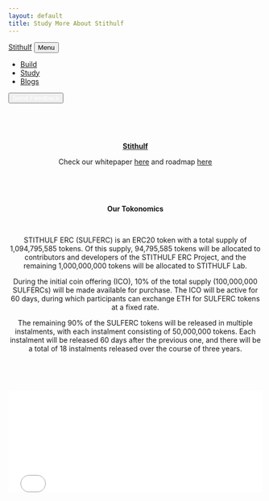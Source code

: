 ```yaml
---
layout: default
title: Study More About Stithulf
---
```


<html>
<head>
    <meta charset="utf-8" />
    <meta name="viewport" content="width=device-width, initial-scale=1, shrink-to-fit=no" />
    <meta name="description" content="" />
    <meta name="author" content="" />
    <title>Study More About Stithulf</title>
    <link rel="icon" type="image/x-icon" href="assets/favicon.ico" />
    <!-- Bootstrap icons-->
    <link href="https://cdn.jsdelivr.net/npm/bootstrap-icons@1.5.0/font/bootstrap-icons.css" rel="stylesheet" />
    <!-- Google fonts-->
    <link rel="preconnect" href="https://fonts.gstatic.com" />
    <link href="https://fonts.googleapis.com/css2?family=Newsreader:ital,wght@0,600;1,600&amp;display=swap" rel="stylesheet" />
    <link href="https://fonts.googleapis.com/css2?family=Mulish:ital,wght@0,300;0,500;0,600;0,700;1,300;1,500;1,600;1,700&amp;display=swap" rel="stylesheet" />
    <link href="https://fonts.googleapis.com/css2?family=Kanit:ital,wght@0,400;1,400&amp;display=swap" rel="stylesheet" />
    <!-- Core theme CSS (includes Bootstrap)-->
    <link href="css/styles.css" rel="stylesheet" />
    </head>
    <nav class="navbar navbar-expand-lg navbar-light fixed-top shadow-sm" id="mainNav">
        <div class="container px-5">
            <a class="navbar-brand fw-bold" href="https://stithulf.com/">Stithulf</a>
            <button class="navbar-toggler" type="button" data-bs-toggle="collapse" data-bs-target="#navbarResponsive" aria-controls="navbarResponsive" aria-expanded="false" aria-label="Toggle navigation">
                Menu
                <i class="bi-list"></i>
            </button>
            <div class="collapse navbar-collapse" id="navbarResponsive">
                <ul class="navbar-nav ms-auto me-4 my-3 my-lg-0">
                    <li class="nav-item"><a class="nav-link me-lg-3" a href="build" target="_blank">Build</a></li>
                    <li class="nav-item"><a class="nav-link me-lg-3" a href="study" target="_blank">Study</a></li>
                    <li class="nav-item"><a class="nav-link me-lg-3" href="blog" target="_blank">Blogs</a></li>
                </ul>
                <button class="btn btn-primary rounded-pill px-3 mb-2 mb-lg-0" data-bs-toggle="modal" data-bs-target="#feedbackModal">
                    <span class="d-flex align-items-center">
                        <i class="bi-chat-text-fill me-2"></i>
                        <span class="small">
                            <a href="https://forms.gle/pAYD8eamtZdVvrmU6" target="_blank" rel="noopener noreferrer" style="color:white; text-decoration:none;">Send Feedback</a>
                        </span>
                    </span>
                </button>
            </div>
        </div>
    </nav>
    <p>&nbsp;&nbsp;&nbsp;&nbsp;&nbsp;</p>
    <p>&nbsp;&nbsp;&nbsp;&nbsp;&nbsp;</p>
<p><strong><center><a href="SUF.png">Stithulf</a></center></strong></p>
<p><center>Check our whitepaper <a href="whitepaper">here</a> and roadmap <a href="roadmap">here</a></center></p>
    <p>&nbsp;&nbsp;&nbsp;&nbsp;&nbsp;</p>
    <p>&nbsp;&nbsp;&nbsp;&nbsp;&nbsp;</p>

<p><strong><center>Our Tokonomics</center></strong></p>
    <p>&nbsp;&nbsp;&nbsp;&nbsp;&nbsp;</p>
<p><center>STITHULF ERC (SULFERC) is an ERC20 token with a total supply of 1,094,795,585 tokens. Of this supply, 94,795,585 tokens will be allocated to contributors and developers of the STITHULF ERC Project, and the remaining 1,000,000,000 tokens will be allocated to STITHULF Lab.</center></p>
<p><center>During the initial coin offering (ICO), 10% of the total supply (100,000,000 SULFERCs) will be made available for purchase. The ICO will be active for 60 days, during which participants can exchange ETH for SULFERC tokens at a fixed rate.</center></p>
<p><center>The remaining 90% of the SULFERC tokens will be released in multiple instalments, with each instalment consisting of 50,000,000 tokens. Each instalment will be released 60 days after the previous one, and there will be a total of 18 instalments released over the course of three years.</p></center>
<p>&nbsp;&nbsp;&nbsp;&nbsp;&nbsp;</p>
<p>&nbsp;&nbsp;&nbsp;&nbsp;&nbsp;</p>


<!-- Footer-->
<iframe src="footer" id="footer-iframe" width="100%" height="200" frameborder="0" scrolling="no"></iframe>

</body>
</html>
